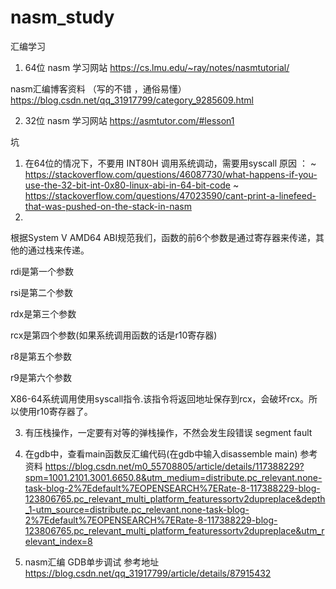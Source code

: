 # nasm_study
汇编学习

1. 64位 nasm 学习网站
https://cs.lmu.edu/~ray/notes/nasmtutorial/

nasm汇编博客资料 （写的不错 ，通俗易懂）
https://blog.csdn.net/qq_31917799/category_9285609.html

2. 32位 nasm 学习网站
https://asmtutor.com/#lesson1


坑
1. 在64位的情况下，不要用 INT80H 调用系统调动，需要用syscall   原因 ： ~ https://stackoverflow.com/questions/46087730/what-happens-if-you-use-the-32-bit-int-0x80-linux-abi-in-64-bit-code    ~  https://stackoverflow.com/questions/47023590/cant-print-a-linefeed-that-was-pushed-on-the-stack-in-nasm
2. 
根据System V AMD64 ABI规范我们，函数的前6个参数是通过寄存器来传递，其他的通过栈来传递。

rdi是第一个参数

rsi是第二个参数

rdx是第三个参数

rcx是第四个参数(如果系统调用函数的话是r10寄存器)

r8是第五个参数

r9是第六个参数

X86-64系统调用使用syscall指令.该指令将返回地址保存到rcx，会破坏rcx。所以使用r10寄存器了。

3. 有压栈操作，一定要有对等的弹栈操作，不然会发生段错误 segment fault

4. 在gdb中，查看main函数反汇编代码(在gdb中输入disassemble main)
   参考资料 https://blog.csdn.net/m0_55708805/article/details/117388229?spm=1001.2101.3001.6650.8&utm_medium=distribute.pc_relevant.none-task-blog-2%7Edefault%7EOPENSEARCH%7ERate-8-117388229-blog-123806765.pc_relevant_multi_platform_featuressortv2dupreplace&depth_1-utm_source=distribute.pc_relevant.none-task-blog-2%7Edefault%7EOPENSEARCH%7ERate-8-117388229-blog-123806765.pc_relevant_multi_platform_featuressortv2dupreplace&utm_relevant_index=8
   
5. nasm汇编 GDB单步调试
参考地址 https://blog.csdn.net/qq_31917799/article/details/87915432
